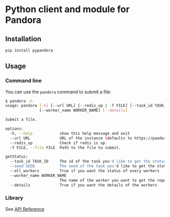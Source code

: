 # Python client and module for Pandora

## Installation

```bash
pip install pypandora
```

## Usage

### Command line

You can use the `pandora` command to submit a file:

```bash
$ pandora -h
usage: pandora [-h] [--url URL] [--redis_up | -f FILE] [--task_id TASK_ID] [--seed SEED] [--all_workers]
               [--worker_name WORKER_NAME] [--details]

Submit a file.

options:
  -h, --help            show this help message and exit
  --url URL             URL of the instance (defaults to https://pandora.circl.lu/).
  --redis_up            Check if redis is up.
  -f FILE, --file FILE  Path to the file to submit.

getStatus:
  --task_id TASK_ID     The id of the task you'd like to get the status of
  --seed SEED           The seed of the task you'd like to get the status of
  --all_workers         True if you want the status of every workers
  --worker_name WORKER_NAME
                        The name of the worker you want to get the report of
  --details             True if you want the details of the workers

```

### Library

See [API Reference](https://pypandora.readthedocs.io/en/latest/api_reference.html)

